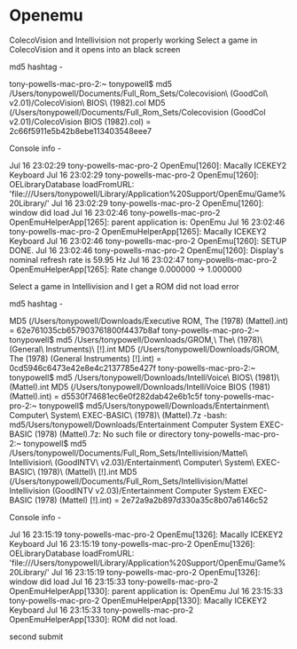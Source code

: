 # Openemu
ColecoVision and Intellivision not properly working
Select a game in ColecoVision and it opens into an black screen

md5 hashtag -

tony-powells-mac-pro-2:~ tonypowell$ md5 /Users/tonypowell/Documents/Full_Rom_Sets/Colecovision\ \(GoodCol\ v2.01\)/ColecoVision\ BIOS\ \(1982\).col 
MD5 (/Users/tonypowell/Documents/Full_Rom_Sets/Colecovision (GoodCol v2.01)/ColecoVision BIOS (1982).col) = 2c66f5911e5b42b8ebe113403548eee7

Console info -

Jul 16 23:02:29 tony-powells-mac-pro-2 OpenEmu[1260]: Macally ICEKEY2 Keyboard
Jul 16 23:02:29 tony-powells-mac-pro-2 OpenEmu[1260]: OELibraryDatabase loadFromURL: 'file:///Users/tonypowell/Library/Application%20Support/OpenEmu/Game%20Library/'
Jul 16 23:02:29 tony-powells-mac-pro-2 OpenEmu[1260]: window did load
Jul 16 23:02:46 tony-powells-mac-pro-2 OpenEmuHelperApp[1265]: parent application is: OpenEmu
Jul 16 23:02:46 tony-powells-mac-pro-2 OpenEmuHelperApp[1265]: Macally ICEKEY2 Keyboard
Jul 16 23:02:46 tony-powells-mac-pro-2 OpenEmu[1260]: SETUP DONE.
Jul 16 23:02:46 tony-powells-mac-pro-2 OpenEmu[1260]: Display's nominal refresh rate is 59.95 Hz
Jul 16 23:02:47 tony-powells-mac-pro-2 OpenEmuHelperApp[1265]: Rate change 0.000000 -> 1.000000
 

Select a game in Intellivision and I get a ROM did not load error

md5 hashtag -

MD5 (/Users/tonypowell/Downloads/Executive ROM, The (1978) (Mattel).int) = 62e761035cb657903761800f4437b8af
tony-powells-mac-pro-2:~ tonypowell$ md5 /Users/tonypowell/Downloads/GROM\,\ The\ \(1978\)\ \(General\ Instruments\)\ \[\!\].int 
MD5 (/Users/tonypowell/Downloads/GROM, The (1978) (General Instruments) [!].int) = 0cd5946c6473e42e8e4c2137785e427f
tony-powells-mac-pro-2:~ tonypowell$ md5 /Users/tonypowell/Downloads/IntelliVoice\ BIOS\ \(1981\)\ \(Mattel\).int 
MD5 (/Users/tonypowell/Downloads/IntelliVoice BIOS (1981) (Mattel).int) = d5530f74681ec6e0f282dab42e6b1c5f
tony-powells-mac-pro-2:~ tonypowell$ md5/Users/tonypowell/Downloads/Entertainment\ Computer\ System\ EXEC-BASIC\ \(1978\)\ \(Mattel\).7z 
-bash: md5/Users/tonypowell/Downloads/Entertainment Computer System EXEC-BASIC (1978) (Mattel).7z: No such file or directory
tony-powells-mac-pro-2:~ tonypowell$ md5 /Users/tonypowell/Documents/Full_Rom_Sets/Intellivision/Mattel\ Intellivision\ \(GoodINTV\ v2.03\)/Entertainment\ Computer\ System\ EXEC-BASIC\ \(1978\)\ \(Mattel\)\ \[\!\].int 
MD5 (/Users/tonypowell/Documents/Full_Rom_Sets/Intellivision/Mattel Intellivision (GoodINTV v2.03)/Entertainment Computer System EXEC-BASIC (1978) (Mattel) [!].int) = 2e72a9a2b897d330a35c8b07a6146c52


Console info -

Jul 16 23:15:19 tony-powells-mac-pro-2 OpenEmu[1326]: Macally ICEKEY2 Keyboard
Jul 16 23:15:19 tony-powells-mac-pro-2 OpenEmu[1326]: OELibraryDatabase loadFromURL: 'file:///Users/tonypowell/Library/Application%20Support/OpenEmu/Game%20Library/'
Jul 16 23:15:19 tony-powells-mac-pro-2 OpenEmu[1326]: window did load
Jul 16 23:15:33 tony-powells-mac-pro-2 OpenEmuHelperApp[1330]: parent application is: OpenEmu
Jul 16 23:15:33 tony-powells-mac-pro-2 OpenEmuHelperApp[1330]: Macally ICEKEY2 Keyboard
Jul 16 23:15:33 tony-powells-mac-pro-2 OpenEmuHelperApp[1330]: ROM did not load.
 
second submit
